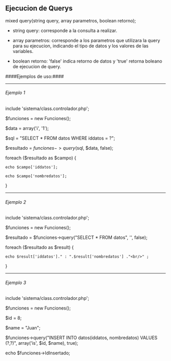 ## Ejecucion de Querys ##


mixed query(string query, array parametros, boolean retorno);



* string query: corresponde a la consulta a realizar.

* array parametros: corresponde a los parametros que utilizara la query 
  para su ejecucion, indicando el 
  tipo de datos y los valores de las variables.

* boolean retorno: 'false' indica retorno de datos y 'true' retorna boleano 
  de ejecucion de query.



####Ejemplos de uso:####

__________________________________________________________________________________________
###### Ejemplo 1 ######

include 'sistema/class.controlador.php';

$funciones = new Funciones();

$data = array('i', '1');

$sql = "SELECT * FROM datos WHERE iddatos = ?";

$resultado = $funciones->query($sql, $data, false);

foreach ($resultado as $campo) {

	echo $campo['iddatos'];
	
	echo $campo['nombredatos'];
	
}

__________________________________________________________________________________________

###### Ejemplo 2 ######

include 'sistema/class.controlador.php';

$funciones = new Funciones();

$resultado = $funciones->query("SELECT * FROM datos", '', false);

foreach ($resultado as $result) {

    echo $result['iddatos']." : ".$result['nombredatos'] ."<br/>" ;
    
}

__________________________________________________________________________________________

###### Ejemplo 3 ######

include 'sistema/class.controlador.php';

$funciones = new Funciones();

$id = 8;

$name = "Juan";

$funciones->query("INSERT INTO datos(iddatos, nombredatos) VALUES (?,?)", array('is', $id, $name), true);

echo $funciones->IdInsertado;

